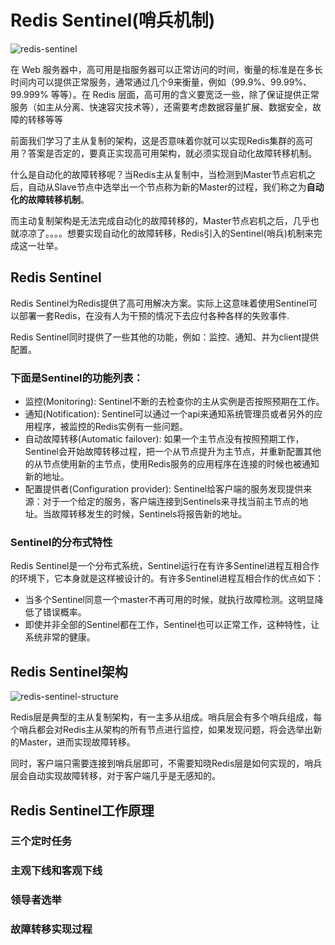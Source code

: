# Redis Sentinel(哨兵机制)

![redis-sentinel](https://tva1.sinaimg.cn/large/008i3skNly1gxxdpd96djj30sg0evgmj.jpg)

在 Web 服务器中，高可用是指服务器可以正常访问的时间，衡量的标准是在多长时间内可以提供正常服务，通常通过几个9来衡量，例如（99.9%、99.99%、99.999% 等等）。在 Redis 层面，高可用的含义要宽泛一些，除了保证提供正常服务（如主从分离、快速容灾技术等），还需要考虑数据容量扩展、数据安全，故障的转移等等

前面我们学习了主从复制的架构，这是否意味着你就可以实现Redis集群的高可用？答案是否定的，要真正实现高可用架构，就必须实现自动化故障转移机制。

什么是自动化的故障转移呢？当Redis主从复制中，当检测到Master节点宕机之后，自动从Slave节点中选举出一个节点称为新的Master的过程，我们称之为**自动化的故障转移机制**。

而主动复制架构是无法完成自动化的故障转移的，Master节点宕机之后，几乎也就凉凉了。。。。想要实现自动化的故障转移，Redis引入的Sentinel(哨兵)机制来完成这一壮举。

## Redis Sentinel

Redis Sentinel为Redis提供了高可用解决方案。实际上这意味着使用Sentinel可以部署一套Redis，在没有人为干预的情况下去应付各种各样的失败事件.

Redis Sentinel同时提供了一些其他的功能，例如：监控、通知、并为client提供配置。

### 下面是Sentinel的功能列表：

* 监控(Monitoring): Sentinel不断的去检查你的主从实例是否按照预期在工作。
* 通知(Notification): Sentinel可以通过一个api来通知系统管理员或者另外的应用程序，被监控的Redis实例有一些问题。
* 自动故障转移(Automatic failover): 如果一个主节点没有按照预期工作，Sentinel会开始故障转移过程，把一个从节点提升为主节点，并重新配置其他的从节点使用新的主节点，使用Redis服务的应用程序在连接的时候也被通知新的地址。
* 配置提供者(Configuration provider): Sentinel给客户端的服务发现提供来源：对于一个给定的服务，客户端连接到Sentinels来寻找当前主节点的地址。当故障转移发生的时候，Sentinels将报告新的地址。

### Sentinel的分布式特性
Redis Sentinel是一个分布式系统，Sentinel运行在有许多Sentinel进程互相合作的环境下，它本身就是这样被设计的。有许多Sentinel进程互相合作的优点如下：

* 当多个Sentinel同意一个master不再可用的时候，就执行故障检测。这明显降低了错误概率。
* 即使并非全部的Sentinel都在工作，Sentinel也可以正常工作，这种特性，让系统非常的健康。

## Redis Sentinel架构

![redis-sentinel-structure](https://tva1.sinaimg.cn/large/008i3skNly1gxxem2uproj30tx0mbacs.jpg)

Redis层是典型的主从复制架构，有一主多从组成。哨兵层会有多个哨兵组成，每个哨兵都会对Redis主从架构的所有节点进行监控，如果发现问题，将会选举出新的Master，进而实现故障转移。

同时，客户端只需要连接到哨兵层即可，不需要知晓Redis层是如何实现的，哨兵层会自动实现故障转移，对于客户端几乎是无感知的。

## Redis Sentinel工作原理

### 三个定时任务

### 主观下线和客观下线

### 领导者选举

### 故障转移实现过程


